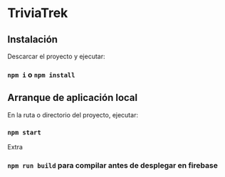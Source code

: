 # TriviaTrek

## Instalación

Descarcar el proyecto y ejecutar:

### `npm i` o `npm install`

## Arranque de aplicación local

En la ruta o directorio del proyecto, ejecutar:

### `npm start`


Extra
### `npm run build` para compilar antes de desplegar en firebase
